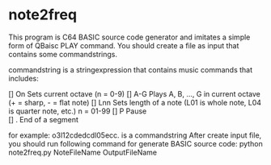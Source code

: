 # note2freq

This program is C64 BASIC source code generator and imitates a simple form of QBaisc PLAY command. You should create a file as input that contains some commandstrings.  

commandstring is a stringexpression that contains music commands that includes:

[] On	Sets current octave (n = 0-9)
[] A-G	Plays A, B, ..., G in current octave (+ = sharp, - = flat note)
[] Lnn	Sets length of a note (L01 is whole note, L04 is quarter note, etc.) n = 01-99
[] P	Pause  
[] .	End of a segment

for example: o3l12cdedcdl05ecc. is a commandstring
After create input file, you should run following command for generate BASIC source code: 
python note2freq.py NoteFileName OutputFileName
